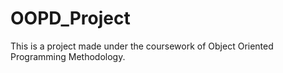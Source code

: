 # OOPD_Project
This is a project made under the coursework of Object Oriented Programming Methodology.

